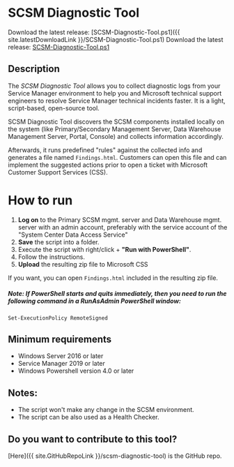 # SCSM Diagnostic Tool

Download the latest release:  [SCSM-Diagnostic-Tool.ps1]({{ site.latestDownloadLink }}/SCSM-Diagnostic-Tool.ps1)
Download the latest release:  [SCSM-Diagnostic-Tool.ps1]({{site.latestDownloadLink}}/SCSM-Diagnostic-Tool.ps1)

## Description

The *SCSM Diagnostic Tool* allows you to collect diagnostic logs from your Service Manager environment to help you and Microsoft technical support engineers to resolve Service Manager technical incidents faster. It is a light, script-based, open-source tool.  

SCSM Diagnostic Tool discovers the SCSM components installed locally on the system (like Primary/Secondary Management Server, Data Warehouse Management Server, Portal, Console) and collects information accordingly.  

Afterwards, it runs predefined "rules" against the collected info and generates a file named `Findings.html`. Customers can open this file and can implement the suggested actions prior to open a ticket with Microsoft Customer Support Services (CSS).

# How to run

1. **Log on** to the Primary SCSM mgmt. server and Data Warehouse mgmt. server with an admin account, preferably with the service account of the "System Center Data Access Service"
1. **Save** the script into a folder.
1. Execute the script with right/click + **"Run with PowerShell"**.
2. Follow the instructions.
3. **Upload** the resulting zip file to Microsoft CSS

If you want, you can open `Findings.html` included in the resulting zip file.
 
##### Note: If PowerShell starts and quits immediately, then you need to run the following command in a RunAsAdmin PowerShell window:

```
Set-ExecutionPolicy RemoteSigned
```

## Minimum requirements

- Windows Server 2016 or later
- Service Manager 2019 or later
- Windows Powershell version 4.0 or later

## Notes:

- The script won't make any change in the SCSM environment.
- The script can be also used as a Health Checker. 

## Do you want to contribute to this tool?

[Here]({{ site.GitHubRepoLink }}/scsm-diagnostic-tool) is the GitHub repo.
